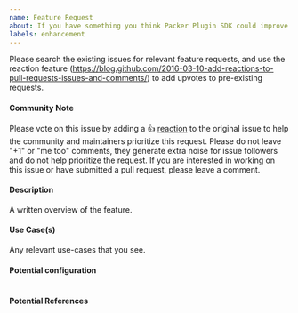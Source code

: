 ```yaml
---
name: Feature Request
about: If you have something you think Packer Plugin SDK could improve or add support for.
labels: enhancement
---
```


Please search the existing issues for relevant feature requests, and use the
reaction feature
(https://blog.github.com/2016-03-10-add-reactions-to-pull-requests-issues-and-comments/)
to add upvotes to pre-existing requests.

#### Community Note

Please vote on this issue by adding a 👍 [reaction](https://blog.github.com/2016-03-10-add-reactions-to-pull-requests-issues-and-comments/) to the original issue to help the community and maintainers prioritize this request.
Please do not leave "+1" or "me too" comments, they generate extra noise for issue followers and do not help prioritize the request.
If you are interested in working on this issue or have submitted a pull request, please leave a comment.

#### Description

A written overview of the feature.

#### Use Case(s)

Any relevant use-cases that you see.

#### Potential configuration

```
```

#### Potential References
